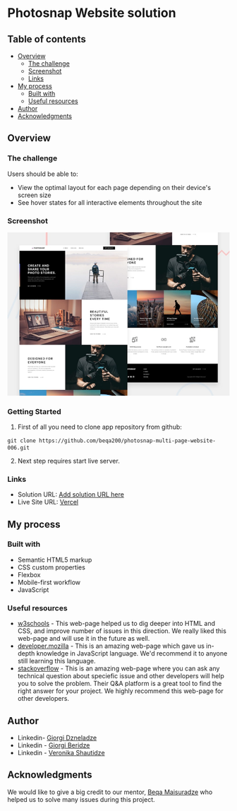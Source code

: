 # Photosnap Website solution

## Table of contents

- [Overview](#overview)
  - [The challenge](#the-challenge)
  - [Screenshot](#screenshot)
  - [Links](#links)
- [My process](#my-process)
  - [Built with](#built-with)
  - [Useful resources](#useful-resources)
- [Author](#author)
- [Acknowledgments](#acknowledgments)

## Overview

### The challenge

Users should be able to:

- View the optimal layout for each page depending on their device's screen size
- See hover states for all interactive elements throughout the site

### Screenshot

![](./assets/preview.jpg)

### Getting Started

1. First of all you need to clone app repository from github:

```
git clone https://github.com/beqa200/photosnap-multi-page-website-006.git
```

2. Next step requires start live server.

### Links

- Solution URL: [Add solution URL here](https://github.com/beqa200/photosnap-multi-page-website-006)
- Live Site URL: [Vercel](https://photosnap-multi-page-website-006.vercel.app/)

## My process

### Built with

- Semantic HTML5 markup
- CSS custom properties
- Flexbox
- Mobile-first workflow
- JavaScript

### Useful resources

- [w3schools](https://www.w3schools.com/) - This web-page helped us to dig deeper into HTML and CSS, and improve number of issues in this direction. We really liked this web-page and will use it in the future as well.
- [developer.mozilla](https://developer.mozilla.org/en-US/) - This is an amazing web-page which gave us in-depth knowledge in JavaScript language. We'd recommend it to anyone still learning this language.
- [stackoverflow](https://stackoverflow.com/) - This is an amazing web-page where you can ask any technical question about speciefic issue and other developers will help you to solve the problem. Their Q&A platform is a great tool to find the right answer for your project. We highly recommend this web-page for other developers.

## Author

- Linkedin- [Giorgi Dzneladze](https://www.linkedin.com/in/giorgi-dzneladze/)
- Linkedin - [Giorgi Beridze](https://www.linkedin.com/in/giorgi-beridze-427902238/)
- Linkedin - [Veronika Shautidze](https://www.linkedin.com/in/veronika90/)

## Acknowledgments

We would like to give a big credit to our mentor, [Beqa Maisuradze](https://www.linkedin.com/in/beka-maisuradze-76a730234/) who helped us to solve many issues during this project.
